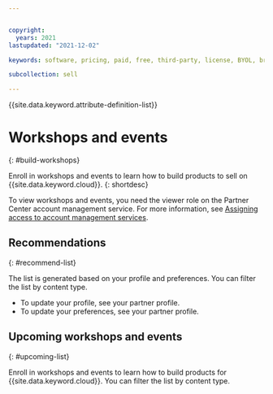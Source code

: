 ```yaml
---


copyright:
  years: 2021
lastupdated: "2021-12-02"

keywords: software, pricing, paid, free, third-party, license, BYOL, bring your own license

subcollection: sell

---
```


{{site.data.keyword.attribute-definition-list}}

# Workshops and events
{: #build-workshops}

Enroll in workshops and events to learn how to build products to sell on {{site.data.keyword.cloud}}.
{: shortdesc}

To view workshops and events, you need the viewer role on the Partner Center account management service. For more information, see [Assigning access to account management services](/docs/account?topic=account-account-services#account-management-actions-roles). 

## Recommendations
{: #recommend-list}

The list is generated based on your profile and preferences. You can filter the list by content type.
* To update your profile, see your partner profile.
* To update your preferences, see your partner profile.

## Upcoming workshops and events
{: #upcoming-list}

Enroll in workshops and events to learn how to build products for {{site.data.keyword.cloud}}. You can filter the list by content type.

